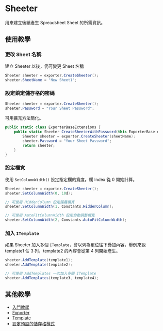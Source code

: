 # Sheeter

用來建立後續產生 Spreadsheet Sheet 的所需資訊。

## 使用教學

### 更改 Sheet 名稱
建立 Sheeter 以後，仍可變更 Sheet 名稱
```csharp
Sheeter sheeter = exporter.CreateSheeter();
sheeter.SheetName = "New Sheet1";
```

### 設定鎖定儲存格的密碼
```csharp
Sheeter sheeter = exporter.CreateSheeter();
sheeter.Password = "Your Sheet Password";
```
可用擴充方法簡化。
```csharp
public static class ExporterBaseExtensions {
    public static Sheeter CreateSheeterWithPassword(this ExporterBase exporter, string sheetName = null) {
        Sheeter sheeter = exporter.CreateSheeter(sheetName);
        sheeter.Password = "Your Sheet Password";
        return sheeter;
    }
}
```

### 設定欄寬
使用 `SetColumnWidth()` 設定指定欄的寬度，欄 Index 從 0 開始計算。
```csharp
Sheeter sheeter = exporter.CreateSheeter();
sheeter.SetColumnWidth(0, 10d);

// 可使用 HiddenColumn 設定隱藏欄寬
sheeter.SetColumnWidth(1, Constants.HiddenColumn);

// 可使用 AutoFitColumnWidth 設定自動調整欄寬
sheeter.SetColumnWidth(2, Constants.AutoFitColumnWidth);
```

### 加入 `ITemplate`
如果 Sheeter 加入多個 `ITemplate`，會以列為單位往下疊加內容，舉例來說 template1 佔 3 列，template2 的內容會從第 4 列開始產生。
```csharp
sheeter.AddTemplate(template1);
sheeter.AddTemplate(template2);

// 可使用 AddTemplates 一次加入多個 ITemplate
sheeter.AddTemplates(template3, template4);
```

## 其他教學
* [入門教學](./%E5%85%A5%E9%96%80%E6%95%99%E5%AD%B8.md)
* [Exporter](./Exporter.md)
* [Template](./Template.md)
* [設定預設的儲存格樣式](./%E8%A8%AD%E5%AE%9A%E9%A0%90%E8%A8%AD%E7%9A%84%E5%84%B2%E5%AD%98%E6%A0%BC%E6%A8%A3%E5%BC%8F.md)
